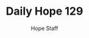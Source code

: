 ---
image: /assets/img/daily-hope-default-artwork.png
title: Daily Hope 129
number: 129
categories:
  - Daily Hope
author: Hope Staff
notes: Daily Hope 129
embed: >-
  EMBED_GOES_HERE
---